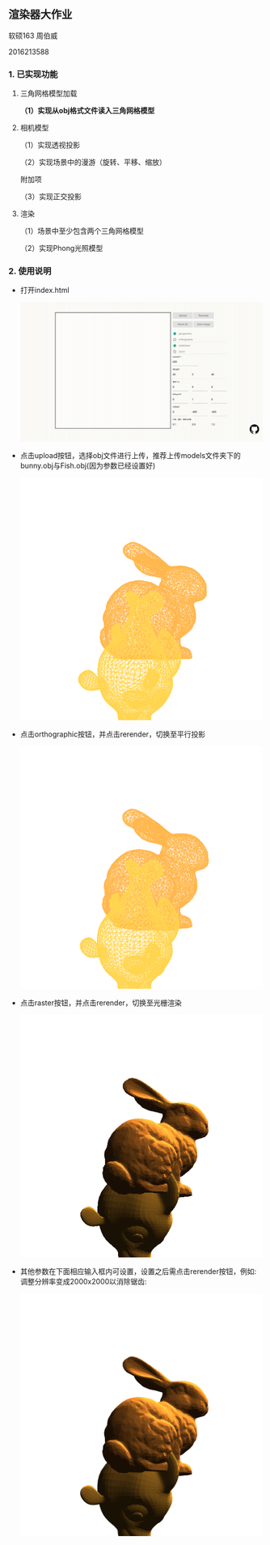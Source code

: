 ## 渲染器大作业

软硕163 周伯威

2016213588

### 1. 已实现功能

1. 三角网格模型加载

   **（1）实现从obj格式文件读入三角网格模型**

2. 相机模型

   （1）实现透视投影

   （2）实现场景中的漫游（旋转、平移、缩放）

   附加项

   （3）实现正交投影

3. 渲染

   （1）场景中至少包含两个三角网格模型

   （2）实现Phong光照模型

### 2. 使用说明

* 打开index.html

  ![](img/1.png)

* 点击upload按钮，选择obj文件进行上传，推荐上传models文件夹下的bunny.obj与Fish.obj(因为参数已经设置好)

  ![](img/2.png)

* 点击orthographic按钮，并点击rerender，切换至平行投影

  ![](img/3.png)

* 点击raster按钮，并点击rerender，切换至光栅渲染

  ![](img/4.png)

* 其他参数在下面相应输入框内可设置，设置之后需点击rerender按钮，例如: 调整分辨率变成2000x2000以消除锯齿:

  ![](img/5.png)

  ​